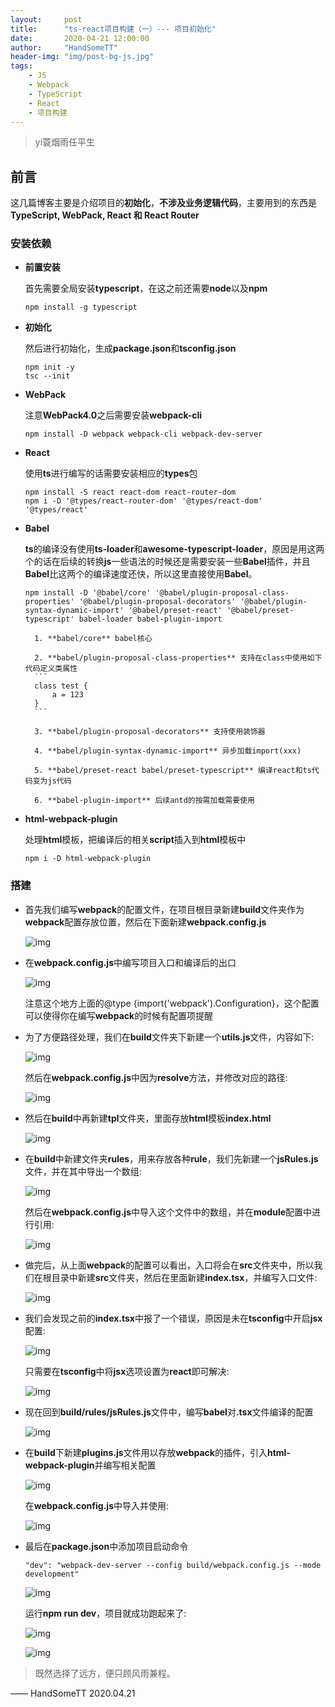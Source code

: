 ```yaml
---
layout:     post
title:      "ts-react项目构建（一）--- 项目初始化"
date:       2020-04-21 12:00:00
author:     "HandSomeTT"
header-img: "img/post-bg-js.jpg"
tags:
    - JS
    - Webpack
    - TypeScript
    - React
    - 项目构建
---
```



>yi蓑烟雨任平生

## 前言
这几篇博客主要是介绍项目的**初始化**，**不涉及业务逻辑代码**，主要用到的东西是**TypeScript, WebPack, React 和 React Router**

### 安装依赖


* **前置安装**

    首先需要全局安装**typescript**，在这之前还需要**node**以及**npm**

    ```
    npm install -g typescript
    ```

* **初始化**

    然后进行初始化，生成**package.json**和**tsconfig.json**

    ```
    npm init -y
    tsc --init
    ```

* **WebPack**

    注意**WebPack4.0**之后需要安装**webpack-cli**

    ```
    npm install -D webpack webpack-cli webpack-dev-server
    ```

* **React**

    使用**ts**进行编写的话需要安装相应的**types**包

    ```
    npm install -S react react-dom react-router-dom
    npm i -D '@types/react-router-dom' '@types/react-dom' '@types/react'
    ```

* **Babel**

    **ts**的编译没有使用**ts-loader**和**awesome-typescript-loader**，原因是用这两个的话在后续的转换**js**一些语法的时候还是需要安装一些**Babel**插件，并且**Babel**比这两个的编译速度还快，所以这里直接使用**Babel**。

    ```
    npm install -D '@babel/core' '@babel/plugin-proposal-class-properties' '@babel/plugin-proposal-decorators' '@babel/plugin-syntax-dynamic-import' '@babel/preset-react' '@babel/preset-typescript' babel-loader babel-plugin-import
    ```

        1. **babel/core** babel核心

        2. **babel/plugin-proposal-class-properties** 支持在class中使用如下代码定义类属性
        ```
        class test {
            a = 123
        }
        ```

        3. **babel/plugin-proposal-decorators** 支持使用装饰器

        4. **babel/plugin-syntax-dynamic-import** 异步加载import(xxx)

        5. **babel/preset-react babel/preset-typescript** 编译react和ts代码变为js代码

        6. **babel-plugin-import** 后续antd的按需加载需要使用


* **html-webpack-plugin**

    处理**html**模板，把编译后的相关**script**插入到**html**模板中
    ```
    npm i -D html-webpack-plugin
    ```

### 搭建

* 首先我们编写**webpack**的配置文件，在项目根目录新建**build**文件夹作为**webpack**配置存放位置，然后在下面新建**webpack.config.js**

  ![img](/img/ts-init/img1.png)

* 在**webpack.config.js**中编写项目入口和编译后的出口

  ![img](/img/ts-init/img2.png)

  注意这个地方上面的@type {import('webpack').Configuration}，这个配置可以使得你在编写**webpack**的时候有配置项提醒

* 为了方便路径处理，我们在**build**文件夹下新建一个**utils.js**文件，内容如下:

  ![img](/img/ts-init/img3.png)

  然后在**webpack.config.js**中因为**resolve**方法，并修改对应的路径:

  ![img](/img/ts-init/img4.png)

* 然后在**build**中再新建**tpl**文件夹，里面存放**html**模板**index.html**

  ![img](/img/ts-init/img5.png)

* 在**build**中新建文件夹**rules**，用来存放各种**rule**，我们先新建一个**jsRules.js**文件，并在其中导出一个数组:

  ![img](/img/ts-init/img6.png)

  然后在**webpack.config.js**中导入这个文件中的数组，并在**module**配置中进行引用:

  ![img](/img/ts-init/img7.png)

* 做完后，从上面**webpack**的配置可以看出，入口将会在**src**文件夹中，所以我们在根目录中新建**src**文件夹，然后在里面新建**index.tsx**，并编写入口文件:

  ![img](/img/ts-init/img8.png)

* 我们会发现之前的**index.tsx**中报了一个错误，原因是未在**tsconfig**中开启**jsx**配置:

  ![img](/img/ts-init/img9.png)

  只需要在**tsconfig**中将**jsx**选项设置为**react**即可解决:
  
  ![img](/img/ts-init/img10.png)

* 现在回到**build/rules/jsRules.js**文件中，编写**babel**对<strong>.tsx</strong>文件编译的配置

  ![img](/img/ts-init/img11.png)

* 在**build**下新建**plugins.js**文件用以存放**webpack**的插件，引入**html-webpack-plugin**并编写相关配置

  ![img](/img/ts-init/img12.png)

  在**webpack.config.js**中导入并使用:

  ![img](/img/ts-init/img13.png)

* 最后在**package.json**中添加项目启动命令

  ```
  "dev": "webpack-dev-server --config build/webpack.config.js --mode development"
  ```

  ![img](/img/ts-init/img14.png)

  运行**npm run dev**，项目就成功跑起来了:

  ![img](/img/ts-init/img15.png)

  ![img](/img/ts-init/img16.png)


>既然选择了远方，便只顾风雨兼程。

—— HandSomeTT 2020.04.21
